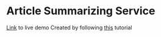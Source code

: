 # Article Summarizing Service
[Link](https://mellow-tarsier-c23139.netlify.app/) to live demo
Created by following [this](https://www.youtube.com/watch?v=vpvtZZi5ZWk) tutorial
